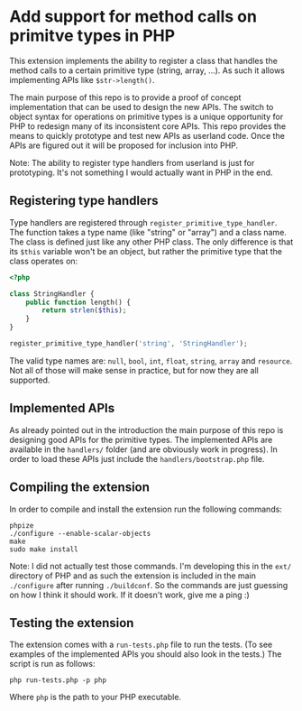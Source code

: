Add support for method calls on primitve types in PHP
=====================================================

This extension implements the ability to register a class that handles the
method calls to a certain primitive type (string, array, ...). As such it
allows implementing APIs like `$str->length()`.

The main purpose of this repo is to provide a proof of concept implementation
that can be used to design the new APIs. The switch to object syntax for
operations on primitive types is a unique opportunity for PHP to redesign many
of its inconsistent core APIs. This repo provides the means to quickly
prototype and test new APIs as userland code. Once the APIs are figured out
it will be proposed for inclusion into PHP.

Note: The ability to register type handlers from userland is just for
prototyping. It's not something I would actually want in PHP in the end.

Registering type handlers
-------------------------

Type handlers are registered through `register_primitive_type_handler`. The
function takes a type name (like "string" or "array") and a class name. The
class is defined just like any other PHP class. The only difference is that
its `$this` variable won't be an object, but rather the primitive type that
the class operates on:

```php
<?php

class StringHandler {
    public function length() {
        return strlen($this);
    }
}

register_primitive_type_handler('string', 'StringHandler');
```

The valid type names are: `null`, `bool`, `int`, `float`, `string`, `array`
and `resource`. Not all of those will make sense in practice, but for now they
are all supported.

Implemented APIs
----------------

As already pointed out in the introduction the main purpose of this repo is
designing good APIs for the primitive types. The implemented APIs are available
in the `handlers/` folder (and are obviously work in progress). In order to
load these APIs just include the `handlers/bootstrap.php` file.

Compiling the extension
-----------------------

In order to compile and install the extension run the following commands:

    phpize
    ./configure --enable-scalar-objects
    make
    sudo make install

Note: I did not actually test those commands. I'm developing this in the `ext/`
directory of PHP and as such the extension is included in the main `./configure`
after running `./buildconf`. So the commands are just guessing on how I think
it should work. If it doesn't work, give me a ping :)

Testing the extension
---------------------

The extension comes with a `run-tests.php` file to run the tests. (To see
examples of the implemented APIs you should also look in the tests.) The
script is run as follows:

    php run-tests.php -p php

Where `php` is the path to your PHP executable.
